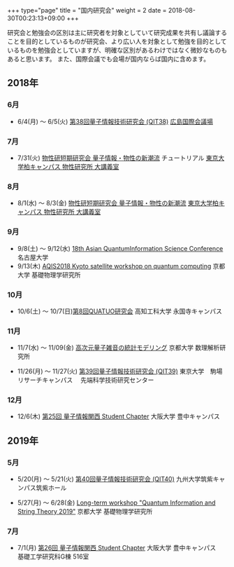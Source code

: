 +++
type="page"
title = "国内研究会"
weight = 2
date = 2018-08-30T00:23:13+09:00
+++

研究会と勉強会の区別は主に研究者を対象としていて研究成果を共有し議論することを目的としているものが研究会、より広い人を対象として勉強を目的としているものを勉強会としていますが、明確な区別があるわけではなく微妙なものもあると思います。
また、国際会議でも会場が国内ならば国内に含めます。

## 2018年

### 6月
- 6/4(月) ～ 6/5(火) [第38回量子情報技術研究会 (QIT38)](https://staff.aist.go.jp/s-kawabata/qit/qit38/)
  [広島国際会議場](http://www.pcf.city.hiroshima.jp/icch/index.html)

### 7月
- 7/31(火) [物性研短期研究会 量子情報・物性の新潮流](http://www.qi.t.u-tokyo.ac.jp/workshop/NQuIC2018/) チュートリアル
  [東京大学柏キャンパス 物性研究所 大講義室](http://www.qi.t.u-tokyo.ac.jp/workshop/NQuIC2018/access.html)

### 8月
- 8/1(水) 〜 8/3(金) [物性研短期研究会 量子情報・物性の新潮流](http://www.qi.t.u-tokyo.ac.jp/workshop/NQuIC2018/)
  [東京大学柏キャンパス 物性研究所 大講義室](http://www.qi.t.u-tokyo.ac.jp/workshop/NQuIC2018/access.html)

### 9月
- 9/8(土) ～ 9/12(水) [18th Asian QuantumInformation Science Conference](http://aqis-conf.org/2018/)
  名古屋大学
- 9/13(木) [AQIS2018 Kyoto satellite workshop on quantum computing](http://www2.yukawa.kyoto-u.ac.jp/~aqis2018/index.php)
  京都大学 基礎物理学研究所

### 10月
- 10/6(土) 〜 10/7(日)[第8回QUATUO研究会](http://www.sceng.kochi-tech.ac.jp/koban/quatuo/doku.php?id=%E7%AC%AC8%E5%9B%9Equatuo%E7%A0%94%E7%A9%B6%E4%BC%9A)
  高知工科大学 永国寺キャンパス
### 11月
- 11/7(水) ～ 11/09(金) [高次元量子雑音の統計モデリング](http://www.kurims.kyoto-u.ac.jp/~kyodo/workshop-ja.html)
  京都大学 数理解析研究所

- 11/26(月) ～ 11/27(火) [第39回量子情報技術研究会 (QIT39)](https://www.ieice.org/es/qit/qit39/)
  東京大学　駒場リサーチキャンパス　 先端科学技術研究センター

### 12月
- 12/6(木) [第25回 量子情報関西 Student Chapter](https://sites.google.com/site/qikansai/past/25meeting)
  大阪大学 豊中キャンパス

## 2019年

### 5月
- 5/20(月) 〜 5/21(火) [第40回量子情報技術研究会 (QIT40)](https://www.ieice.org/es/qit/qit40/)
  九州大学筑紫キャンパス筑紫ホール

- 5/27(月) 〜 6/28(金) [Long-term workshop "Quantum Information and String Theory 2019"](https://www2.yukawa.kyoto-u.ac.jp/~qist2019/index.php)
  京都大学 基礎物理学研究所

### 7月
- 7/1(月) [第26回 量子情報関西 Student Chapter](https://sites.google.com/site/qikansai/tesuto)
  大阪大学 豊中キャンパス　基礎工学研究科G棟 516室
